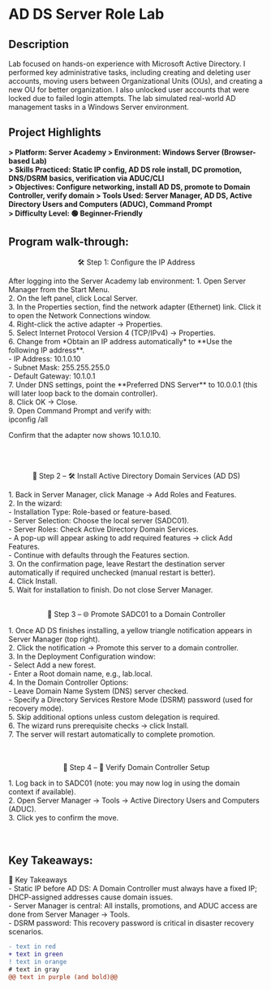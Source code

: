 <h1>AD DS Server Role Lab</h1>

<h2>Description</h2>
Lab focused on hands-on experience with Microsoft Active Directory. I performed key administrative tasks, including creating and deleting user accounts, moving users between Organizational Units (OUs), and creating a new OU for better organization. I also unlocked user accounts that were locked due to failed login attempts. The lab simulated real-world AD management tasks in a Windows Server environment.
<br />

<h2>Project Highlights</h2>

<b> 
> Platform: Server Academy  
> Environment: Windows Server (Browser-based Lab)  <br>
> Skills Practiced: Static IP config, AD DS role install, DC promotion, DNS/DSRM basics, verification via ADUC/CLI <br> 
> Objectives: Configure networking, install AD DS, promote to Domain Controller, verify domain  
> Tools Used: Server Manager, AD DS, Active Directory Users and Computers (ADUC), Command Prompt  <br>
> Difficulty Level: 🟢 Beginner-Friendly  <br>
</b>

<h2>Program walk-through:</h2>

<p align="center">
🛠 Step 1: Configure the IP Address <br/>
<p align="left">
After logging into the Server Academy lab environment:
 1. Open Server Manager from the Start Menu. <br>
2. On the left panel, click Local Server. <br>
3. In the Properties section, find the network adapter (Ethernet) link. Click it to open the Network Connections window. <br>
4. Right-click the active adapter → Properties. <br>
5. Select Internet Protocol Version 4 (TCP/IPv4) → Properties. <br>
6. Change from *Obtain an IP address automatically* to **Use the following IP address**. <br>
    - IP Address: 10.1.0.10 <br>
    - Subnet Mask: 255.255.255.0 <br>
    - Default Gateway: 10.1.0.1 <br>
7. Under DNS settings, point the **Preferred DNS Server** to 10.0.0.1 (this will later loop back to the domain controller).  <br>
8. Click OK → Close.  <br>
9. Open Command Prompt and verify with:  <br>
   ipconfig /all <br>



Confirm that the adapter now shows 10.1.0.10.

<br />
<br />
<p align="center">
👤 Step 2 – 🛠 Install Active Directory Domain Services (AD DS)  <br/>
<p align="left">
1. Back in Server Manager, click Manage → Add Roles and Features. <br>
2. In the wizard: <br>
  - Installation Type: Role-based or feature-based. <br>
  - Server Selection: Choose the local server (SADC01). <br>
  - Server Roles: Check Active Directory Domain Services. <br>
  - A pop-up will appear asking to add required features → click Add Features. <br>
  - Continue with defaults through the Features section. <br>
3. On the confirmation page, leave Restart the destination server automatically if required unchecked (manual restart is better). <br>
4. Click Install. <br>
5. Wait for installation to finish. Do not close Server Manager.

<br />
<br />
<p align="center">
🔄 Step 3 – 🌐 Promote SADC01 to a Domain Controller <br/>
<p align="left">
1. Once AD DS finishes installing, a yellow triangle notification appears in Server Manager (top right). <br>
2. Click the notification → Promote this server to a domain controller. <br> 
3. In the Deployment Configuration window: <br>
  - Select Add a new forest. <br>
  - Enter a Root domain name, e.g., lab.local.  <br>
4. In the Domain Controller Options: <br>
  - Leave Domain Name System (DNS) server checked. <br>
  - Specify a Directory Services Restore Mode (DSRM) password (used for recovery mode). <br>
5. Skip additional options unless custom delegation is required. <br>
6. The wizard runs prerequisite checks → click Install. <br>
7. The server will restart automatically to complete promotion. <br>

<br />
<br />
<p align="center">
🔀 Step 4 – 🔎 Verify Domain Controller Setup  <br/>
<p align="left">
1. Log back in to SADC01 (note: you may now log in using the domain context if available). <br>
2. Open Server Manager → Tools → Active Directory Users and Computers (ADUC).  <br>
3. Click yes to confirm the move. <br>


<br />
<br />

<h2>Key Takeaways:</h2>
  📌 Key Takeaways <br>
- Static IP before AD DS: A Domain Controller must always have a fixed IP; DHCP-assigned addresses cause domain issues. <br> 
- Server Manager is central: All installs, promotions, and ADUC access are done from Server Manager → Tools. <br>
- DSRM password: This recovery password is critical in disaster recovery scenarios. <br>

 ```diff
- text in red
+ text in green
! text in orange
# text in gray
@@ text in purple (and bold)@@
```
